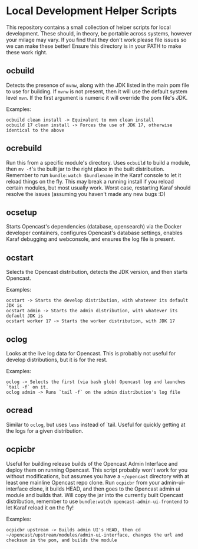 Local Development Helper Scripts
================================

This repository contains a small collection of helper scripts for local development.  These should, in theory, be portable across systems, however your milage may vary.  If you find that they don't work please file issues so we can make these better!  Ensure this directory is in your PATH to make these work right.

ocbuild
-------

Detects the presence of `mvnw`, along with the JDK listed in the main pom file to use for building.  If `mvnw` is not present, then it will use the default system level `mvn`.  If the first argument is numeric it will override the pom file's JDK.

Examples:
```
ocbuild clean install -> Equivalent to mvn clean install
ocbuild 17 clean install -> Forces the use of JDK 17, otherwise identical to the above
```


ocrebuild
---------

Run this from a specific module's directory.  Uses `ocbuild` to build a module, then `mv -f`'s the built jar to the right place in the built distribution.  Remember to run `bundle:watch $bundlename` in the Karaf console to let it reload things on the fly.  This may break a running install if you reload certain modules, but most usually work.  Worst case, restarting Karaf should resolve the issues (assuming you haven't made any new bugs :D)


ocsetup
-------

Starts Opencast's dependencies (database, opensearch) via the Docker developer containers, configures Opencast's database settings, enables Karaf debugging and webconsole, and ensures the log file is present.


ocstart
-------

Selects the Opencast distribution, detects the JDK version, and then starts Opencast.

Examples:
```
ocstart -> Starts the develop distribution, with whatever its default JDK is
ocstart admin -> Starts the admin distribution, with whatever its default JDK is
ocstart worker 17 -> Starts the worker distribution, with JDK 17
```


oclog
-----

Looks at the live log data for Opencast.  This is probably not useful for develop distributions, but it is for the rest.

Examples:
```
oclog -> Selects the first (via bash glob) Opencast log and launches `tail -f` on it.
oclog admin -> Runs `tail -f` on the admin distribution's log file
```


ocread
------

Similar to `oclog`, but uses `less` instead of `tail.  Useful for quickly getting at the logs for a given distribution.


ocpicbr
-------

Useful for building release builds of the Opencast Admin Interface and deploy them on running Opencast.  This script probably won't work for you without modifications, but assumes you have a `~/opencast` directory with at least one mainline Opencast repo clone.  Run `ocpicbr` from your admin-ui-interface clone, it builds HEAD, and then goes to the Opencast admin ui module and builds that.  Will copy the jar into the currently built Opencast distribution, remember to use `bundle:watch opencast-admin-ui-frontend` to let Karaf reload it on the fly!

Examples:
```
ocpicbr upstream -> Builds admin UI's HEAD, then cd ~/opencast/upstream/modules/admin-ui-interface, changes the url and checksum in the pom, and builds the module
```
